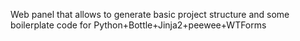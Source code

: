 Web panel that allows to generate basic project structure and some boilerplate code
for Python+Bottle+Jinja2+peewee+WTForms